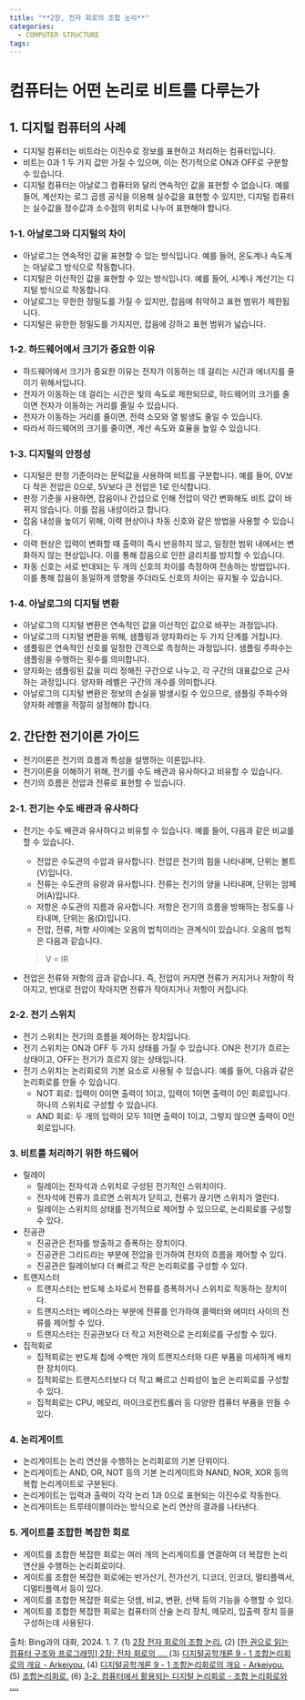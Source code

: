```yaml
---
title: "**2장, 전자 회로의 조합 논리**"
categories:
  - COMPUTER STRUCTURE
tags:
---
```

# 컴퓨터는 어떤 논리로 비트를 다루는가

## 1. 디지털 컴퓨터의 사례
- 디지털 컴퓨터는 비트라는 이진수로 정보를 표현하고 처리하는 컴퓨터입니다.
- 비트는 0과 1 두 가지 값만 가질 수 있으며, 이는 전기적으로 ON과 OFF로 구분할 수 있습니다.
- 디지털 컴퓨터는 아날로그 컴퓨터와 달리 연속적인 값을 표현할 수 없습니다. 예를 들어, 계산자는 로그 곱셈 공식을 이용해 실수값을 표현할 수 있지만, 디지털 컴퓨터는 실수값을 정수값과 소수점의 위치로 나누어 표현해야 합니다.

### 1-1. 아날로그와 디지털의 차이
- 아날로그는 연속적인 값을 표현할 수 있는 방식입니다. 예를 들어, 온도계나 속도계는 아날로그 방식으로 작동합니다.
- 디지털은 이산적인 값을 표현할 수 있는 방식입니다. 예를 들어, 시계나 계산기는 디지털 방식으로 작동합니다.
- 아날로그는 무한한 정밀도를 가질 수 있지만, 잡음에 취약하고 표현 범위가 제한됩니다.
- 디지털은 유한한 정밀도를 가지지만, 잡음에 강하고 표현 범위가 넓습니다.

### 1-2. 하드웨어에서 크기가 중요한 이유
- 하드웨어에서 크기가 중요한 이유는 전자가 이동하는 데 걸리는 시간과 에너지를 줄이기 위해서입니다.
- 전자가 이동하는 데 걸리는 시간은 빛의 속도로 제한되므로, 하드웨어의 크기를 줄이면 전자가 이동하는 거리를 줄일 수 있습니다.
- 전자가 이동하는 거리를 줄이면, 전력 소모와 열 발생도 줄일 수 있습니다.
- 따라서 하드웨어의 크기를 줄이면, 계산 속도와 효율을 높일 수 있습니다.

### 1-3. 디지털의 안정성
- 디지털은 판정 기준이라는 문턱값을 사용하여 비트를 구분합니다. 예를 들어, 0V보다 작은 전압은 0으로, 5V보다 큰 전압은 1로 인식합니다.
- 판정 기준을 사용하면, 잡음이나 간섭으로 인해 전압이 약간 변화해도 비트 값이 바뀌지 않습니다. 이를 잡음 내성이라고 합니다.
- 잡음 내성을 높이기 위해, 이력 현상이나 차동 신호와 같은 방법을 사용할 수 있습니다.
- 이력 현상은 입력이 변화할 때 출력이 즉시 반응하지 않고, 일정한 범위 내에서는 변화하지 않는 현상입니다. 이를 통해 잡음으로 인한 글리치를 방지할 수 있습니다.
- 차동 신호는 서로 반대되는 두 개의 신호의 차이를 측정하여 전송하는 방법입니다. 이를 통해 잡음이 동일하게 영향을 주더라도 신호의 차이는 유지될 수 있습니다.

### 1-4. 아날로그의 디지털 변환
- 아날로그의 디지털 변환은 연속적인 값을 이산적인 값으로 바꾸는 과정입니다.
- 아날로그의 디지털 변환을 위해, 샘플링과 양자화라는 두 가지 단계를 거칩니다.
- 샘플링은 연속적인 신호를 일정한 간격으로 측정하는 과정입니다. 샘플링 주파수는 샘플링을 수행하는 횟수를 의미합니다.
- 양자화는 샘플링된 값을 미리 정해진 구간으로 나누고, 각 구간의 대표값으로 근사하는 과정입니다. 양자화 레벨은 구간의 개수를 의미합니다.
- 아날로그의 디지털 변환은 정보의 손실을 발생시킬 수 있으므로, 샘플링 주파수와 양자화 레벨을 적절히 설정해야 합니다.

## 2. 간단한 전기이론 가이드
- 전기이론은 전기의 흐름과 특성을 설명하는 이론입니다.
- 전기이론을 이해하기 위해, 전기를 수도 배관과 유사하다고 비유할 수 있습니다.
- 전기의 흐름은 전압과 전류로 표현할 수 있습니다.

### 2-1. 전기는 수도 배관과 유사하다
- 전기는 수도 배관과 유사하다고 비유할 수 있습니다. 예를 들어, 다음과 같은 비교를 할 수 있습니다.
    - 전압은 수도관의 수압과 유사합니다. 전압은 전기의 힘을 나타내며, 단위는 볼트(V)입니다.
    - 전류는 수도관의 유량과 유사합니다. 전류는 전기의 양을 나타내며, 단위는 암페어(A)입니다.
    - 저항은 수도관의 지름과 유사합니다. 저항은 전기의 흐름을 방해하는 정도를 나타내며, 단위는 옴(Ω)입니다.
    - 전압, 전류, 저항 사이에는 오옴의 법칙이라는 관계식이 있습니다. 오옴의 법칙은 다음과 같습니다.

  >V = IR

- 전압은 전류와 저항의 곱과 같습니다. 즉, 전압이 커지면 전류가 커지거나 저항이 작아지고, 반대로 전압이 작아지면 전류가 작아지거나 저항이 커집니다.

### 2-2. 전기 스위치
- 전기 스위치는 전기의 흐름을 제어하는 장치입니다.
- 전기 스위치는 ON과 OFF 두 가지 상태를 가질 수 있습니다. ON은 전기가 흐르는 상태이고, OFF는 전기가 흐르지 않는 상태입니다.
- 전기 스위치는 논리회로의 기본 요소로 사용될 수 있습니다. 예를 들어, 다음과 같은 논리회로를 만들 수 있습니다.
    - NOT 회로: 입력이 0이면 출력이 1이고, 입력이 1이면 출력이 0인 회로입니다. 하나의 스위치로 구성할 수 있습니다.
    - AND 회로: 두 개의 입력이 모두 1이면 출력이 1이고, 그렇지 않으면 출력이 0인 회로입니다.

### 3. 비트를 처리하기 위한 하드웨어
- 릴레이
  - 릴레이는 전자석과 스위치로 구성된 전기적인 스위치이다.
  - 전자석에 전류가 흐르면 스위치가 닫히고, 전류가 끊기면 스위치가 열린다.
  - 릴레이는 스위치의 상태를 전기적으로 제어할 수 있으므로, 논리회로를 구성할 수 있다.
- 진공관
  - 진공관은 전자를 방출하고 증폭하는 장치이다.
  - 진공관은 그리드라는 부분에 전압을 인가하여 전자의 흐름을 제어할 수 있다.
  - 진공관은 릴레이보다 더 빠르고 작은 논리회로를 구성할 수 있다.
- 트랜지스터
  - 트랜지스터는 반도체 소자로서 전류를 증폭하거나 스위치로 작동하는 장치이다.
  - 트랜지스터는 베이스라는 부분에 전류를 인가하여 콜렉터와 에미터 사이의 전류를 제어할 수 있다.
  - 트랜지스터는 진공관보다 더 작고 저전력으로 논리회로를 구성할 수 있다.
- 집적회로
  - 집적회로는 반도체 칩에 수백만 개의 트랜지스터와 다른 부품을 미세하게 배치한 장치이다.
  - 집적회로는 트랜지스터보다 더 작고 빠르고 신뢰성이 높은 논리회로를 구성할 수 있다.
  - 집적회로는 CPU, 메모리, 마이크로컨트롤러 등 다양한 컴퓨터 부품을 만들 수 있다.

### 4. 논리게이트
- 논리게이트는 논리 연산을 수행하는 논리회로의 기본 단위이다.
- 논리게이트는 AND, OR, NOT 등의 기본 논리게이트와 NAND, NOR, XOR 등의 복합 논리게이트로 구분된다.
- 논리게이트는 입력과 출력이 각각 논리 1과 0으로 표현되는 이진수로 작동한다.
- 논리게이트는 트루테이블이라는 방식으로 논리 연산의 결과를 나타낸다.

### 5. 게이트를 조합한 복잡한 회로
- 게이트를 조합한 복잡한 회로는 여러 개의 논리게이트를 연결하여 더 복잡한 논리 연산을 수행하는 논리회로이다.
- 게이트를 조합한 복잡한 회로에는 반가산기, 전가산기, 디코더, 인코더, 멀티플렉서, 디멀티플렉서 등이 있다.
- 게이트를 조합한 복잡한 회로는 덧셈, 비교, 변환, 선택 등의 기능을 수행할 수 있다.
- 게이트를 조합한 복잡한 회로는 컴퓨터의 산술 논리 장치, 메모리, 입출력 장치 등을 구성하는데 사용된다.


출처: Bing과의 대화, 2024. 1. 7.
(1) [2장 전자 회로의 조합 논리.](https://gangjis.tistory.com/67.)
(2) [[한 권으로 읽는 컴퓨터 구조와 프로그래밍] 2장: 전자 회로의 .... ](https://velog.io/@roro/한-권으로-읽는-컴퓨터-구조와-프로그래밍-2장-전자-회로의-조합-논리-논리게이트.)
(3) [디지털공학개론 9 - 1 조합논리회로의 개요 - Arkeiyou.](https://bing.com/search?q=%ec%a0%84%ec%9e%90+%ed%9a%8c%eb%a1%9c%ec%9d%98+%ec%a1%b0%ed%95%a9+%eb%85%bc%eb%a6%ac.)
(4) [디지털공학개론 9 - 1 조합논리회로의 개요 - Arkeiyou.](https://arkeiyou.tistory.com/143.)
(5) [조합논리회로.](https://krakens.tistory.com/208.)
(6) [3-2. 컴퓨터에서 활용되는 디지털 논리회로 - 조합 논리회로와 .... ](https://blog.naver.com/PostView.naver?blogId=computerpharmacy&logNo=223271436180.)